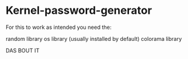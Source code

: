 # Kernel-password-generator
                                                    
For this to work as intended you need the:

random library
os library (usually installed by default)
colorama library

DAS BOUT IT
